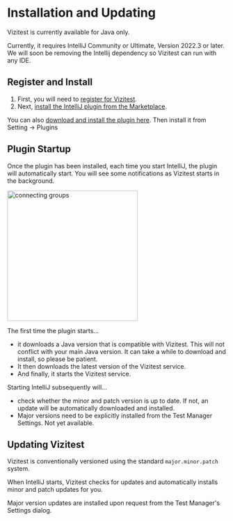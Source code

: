 # Installation and Updating

<warning>
<p>
Vizitest is currently available for Java only.
</p>
<p>
Currently, it requires IntelliJ Community or Ultimate, Version 2022.3 or later. We will soon be removing the Intellij dependency so Vizitest can run with any IDE.
</p>
</warning>

## Register and Install
1. First, you will need to [register for Vizitest](https://vizitest.com/trial-signup-form).
2. Next, [install the IntelliJ plugin from the Marketplace](https://plugins.jetbrains.com/plugin/22716-vizitest). 

You can also [download and install the plugin here](https://mrm.automated-software-testing.com/releases/com/ast/vizitest/plugins/intellij/Vizitest-0.1.3.zip). Then install it from Setting -> Plugins

## Plugin Startup
Once the plugin has been installed, each time you start IntelliJ, the plugin will automatically start. You will see some notifications as Vizitest starts in the background.

<img src="intellij-startup.png" alt="connecting groups" width="300"/>

The first time the plugin starts...

- it downloads a Java version that is compatible with Vizitest. This will not conflict with your main Java version. It can take a while to download and install, so please be patient.
- It then downloads the latest version of the Vizitest service.
- And finally, it starts the Vizitest service.

Starting IntelliJ subsequently will...

- check whether the minor and patch version is up to date. If not, an update will be automatically downloaded and installed. 
- Major versions need to be explicitly installed from the Test Manager Settings. Not yet available.


## Updating Vizitest
Vizitest is conventionally versioned using the standard ```major.minor.patch``` system.

When IntelliJ starts, Vizitest checks for updates and automatically installs minor and patch updates for you.

Major version updates are installed upon request from the Test Manager's Settings dialog.


